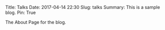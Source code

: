 Title: Talks
Date: 2017-04-14 22:30
Slug: talks
Summary: This is a sample blog.
Pin: True

The About Page for the blog.